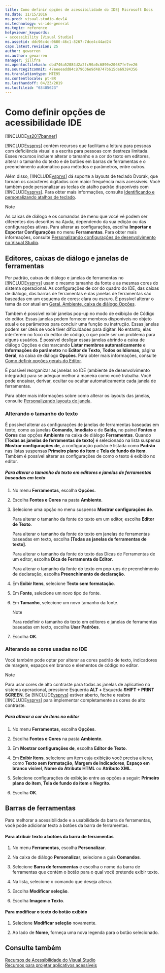 ```yaml
---
title: Como definir opções de acessibilidade do IDE| Microsoft Docs
ms.date: 11/15/2016
ms.prod: visual-studio-dev14
ms.technology: vs-ide-general
ms.topic: reference
helpviewer_keywords:
- accessibility [Visual Studio]
ms.assetid: ddc96c4c-0600-46c1-8267-7dce4c44ad24
caps.latest.revision: 25
author: gewarren
ms.author: gewarren
manager: jillfra
ms.openlocfilehash: dbd746a52084d2a2fc90a0c6890e20687fe7ee26
ms.sourcegitcommit: 47eeeeadd84c879636e9d48747b615de69384356
ms.translationtype: MTE95
ms.contentlocale: pt-BR
ms.lasthandoff: 04/23/2019
ms.locfileid: "63405623"
---
```

# <a name="how-to-set-ide-accessibility-options"></a>Como definir opções de acessibilidade IDE
[!INCLUDE[vs2017banner](../../includes/vs2017banner.md)]

[!INCLUDE[vsprvs](../../includes/vsprvs-md.md)] contém recursos que facilitam a leitura para pessoas com deficiência visual e a escrita para pessoas com destreza limitada. Esses recursos incluem alterar o tamanho e a cor do texto em editores, alterar o tamanho do texto e de botões em barras de ferramentas e o preenchimento automático para métodos e parâmetros, entre outros.  
  
 Além disso, [!INCLUDE[vsprvs](../../includes/vsprvs-md.md)] dá suporte a layouts de teclado Dvorak, que tornam os caracteres digitados com maior frequência mais acessíveis. Você também pode personalizar as teclas de atalho padrão disponíveis com [!INCLUDE[vsprvs](../../includes/vsprvs-md.md)]. Para obter mais informações, consulte [Identificando e personalizando atalhos de teclado](../../ide/identifying-and-customizing-keyboard-shortcuts-in-visual-studio.md).  
  
> [!NOTE]
> As caixas de diálogo e os comandos de menu que você vê podem ser diferentes dos descritos na Ajuda, dependendo da sua edição ou das configurações ativas. Para alterar as configurações, escolha **Importar e Exportar Configurações** no menu **Ferramentas**. Para obter mais informações, consulte [Personalizando configurações de desenvolvimento no Visual Studio](http://msdn.microsoft.com/22c4debb-4e31-47a8-8f19-16f328d7dcd3).  
  
## <a name="editors-dialogs-and-tool-windows"></a>Editores, caixas de diálogo e janelas de ferramentas  
 Por padrão, caixas de diálogo e janelas de ferramentas no [!INCLUDE[vsprvs](../../includes/vsprvs-md.md)] usam o mesmo tamanho da fonte e as mesmas cores do sistema operacional. As configurações de cor do quadro do IDE, das caixas de diálogo, das barras de ferramentas e das janelas de ferramentas são baseadas em um esquema de cores: clara ou escuro. É possível alterar o tema da cor atual em [Geral, Ambiente, caixa de diálogo Opções](../../ide/reference/general-environment-options-dialog-box.md).  
  
 Também é possível exibir janelas pop-up no modo de exibição de Código do editor. Essas janelas podem fornecer membros disponíveis no objeto atual e os parâmetros para concluir uma função ou instrução. Essas janelas podem ser úteis se você tiver dificuldades para digitar. No entanto, elas interferem no foco do editor de código, o que pode ser um problema para alguns usuários. É possível desligar essas janelas abrindo a caixa de diálogo Opções e desmarcando **Listar membros automaticamente** e **Informações do parâmetro** no **Editor de Texto**, **Todos os Idiomas**, página **Geral**, na caixa de diálogo **Opções**. Para obter mais informações, consulte [Como definir opções gerais do Editor](http://msdn.microsoft.com/704e4a7b-2162-4bed-8a47-f4f6ffec98c2).  
  
 É possível reorganizar as janelas no IDE (ambiente de desenvolvimento integrado) para se adequar melhor à maneira como você trabalha. Você pode encaixar, derivar, ocultar ou ocultar automaticamente cada janela de ferramentas.  
  
 Para obter mais informações sobre como alterar os layouts das janelas, consulte [Personalizando layouts de janela](../../ide/customizing-window-layouts-in-visual-studio.md).  
  
### <a name="changing-the-size-of-text"></a>Alterando o tamanho do texto  
 É possível alterar as configurações de janelas de ferramentas baseadas em texto, como as janelas **Comando**, **Imediato** e de **Saída**, no painel **Fontes e Cores** das opções **Ambiente** na caixa de diálogo **Ferramentas**. Quando **[Todas as janelas de ferramentas de texto]** é selecionado na lista suspensa **Mostrar configurações de**, a configuração padrão é listada como **Padrão** nas listas suspensas **Primeiro plano do item** e **Tela de fundo do item**. Também é possível alterar as configurações de como o texto é exibido no editor.  
  
##### <a name="to-change-the-size-of-text-in-text-based-tool-windows-and-editors"></a>Para alterar o tamanho do texto em editores e janelas de ferramentas baseadas em texto  
  
1. No menu **Ferramentas**, escolha **Opções**.  
  
2. Escolha **Fontes e Cores** na pasta **Ambiente**.  
  
3. Selecione uma opção no menu suspenso **Mostrar configurações de**.  
  
     Para alterar o tamanho da fonte do texto em um editor, escolha **Editor de Texto**.  
  
     Para alterar o tamanho da fonte do texto em janelas de ferramentas baseadas em texto, escolha **[Todas as janelas de ferramentas de texto]**.  
  
     Para alterar o tamanho da fonte do texto das Dicas de Ferramentas de um editor, escolha **Dica de Ferramenta do Editor**.  
  
     Para alterar o tamanho da fonte do texto em pop-ups de preenchimento de declaração, escolha **Preenchimento de declaração**.  
  
4. Em **Exibir Itens**, selecione **Texto sem formatação**.  
  
5. Em **Fonte**, selecione um novo tipo de fonte.  
  
6. Em **Tamanho**, selecione um novo tamanho da fonte.  
  
    > [!NOTE]
    > Para redefinir o tamanho do texto em editores e janelas de ferramentas baseadas em texto, escolha **Usar Padrões**.  
  
7. Escolha **OK**.  
  
### <a name="changing-the-colors-used-in-the-ide"></a>Alterando as cores usadas no IDE  
 Você também pode optar por alterar as cores padrão de texto, indicadores de margem, espaços em branco e elementos de código no editor.  
  
> [!NOTE]
> Para usar cores de alto contraste para todas as janelas de aplicativo no sistema operacional, pressione Esquerda <strong>ALT +</strong> Esquerda **SHIFT + PRINT SCREEN**. Se [!INCLUDE[vsprvs](../../includes/vsprvs-md.md)] estiver aberto, feche e reabra [!INCLUDE[vsprvs](../../includes/vsprvs-md.md)] para implementar completamente as cores de alto contraste.  
  
##### <a name="to-change-the-color-of-items-in-the-editor"></a>Para alterar a cor de itens no editor  
  
1. No menu **Ferramentas**, escolha **Opções**.  
  
2. Escolha **Fontes e Cores** na pasta **Ambiente**.  
  
3. Em **Mostrar configurações de**, escolha **Editor de Texto**.  
  
4. Em **Exibir Itens**, selecione um item cuja exibição você precisa alterar, como **Texto sem formatação**, **Margem de Indicadores**, **Espaço em branco visível**, **Nome do Atributo HTML** ou **Atributo XML**.  
  
5. Selecione configurações de exibição entre as opções a seguir: **Primeiro plano do item**, **Tela de fundo do item** e **Negrito**.  
  
6. Escolha **OK**.  
  
## <a name="toolbars"></a>Barras de ferramentas  
 Para melhorar a acessibilidade e a usabilidade da barra de ferramentas, você pode adicionar texto a botões da barra de ferramentas.  
  
#### <a name="to-assign-text-to-toolbar-buttons"></a>Para atribuir texto a botões da barra de ferramentas  
  
1. No menu **Ferramentas**, escolha **Personalizar**.  
  
2. Na caixa de diálogo **Personalizar**, selecione a guia **Comandos**.  
  
3. Selecione **Barra de ferramentas** e escolha o nome da barra de ferramentas que contém o botão para o qual você pretende exibir texto.  
  
4. Na lista, selecione o comando que deseja alterar.  
  
5. Escolha **Modificar seleção**.  
  
6. Escolha **Imagem e Texto**.  
  
#### <a name="to-modify-the-buttons-displayed-text"></a>Para modificar o texto do botão exibido  
  
1. Selecione **Modificar seleção** novamente.  
  
2. Ao lado de **Nome**, forneça uma nova legenda para o botão selecionado.  
  
## <a name="see-also"></a>Consulte também  
 [Recursos de Acessibilidade do Visual Studio](../../ide/reference/accessibility-features-of-visual-studio.md)   
 [Recursos para projetar aplicativos acessíveis](../../ide/reference/resources-for-designing-accessible-applications.md)

